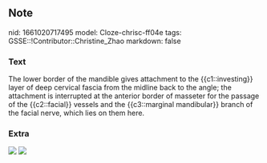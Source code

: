 ## Note
nid: 1661020717495
model: Cloze-chrisc-ff04e
tags: GSSE::!Contributor::Christine_Zhao
markdown: false

### Text
<div>
  <div>
    <div>
      The lower border of the mandible gives attachment to the
      {{c1::investing}} layer of deep cervical fascia from the
      midline back to the angle; the attachment is interrupted at
      the anterior border of masseter for the passage of the
      {{c2::facial}} vessels and the {{c3::marginal mandibular}}
      branch of the facial nerve, which lies on them here.
    </div>
  </div>
</div>

### Extra
<img src="paste-33a15406765cee205ee397da773fa55cbbf38df4.jpg">
<img src="HN026.png">

